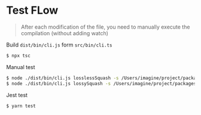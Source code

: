 # Test FLow

> After each modification of the file, you need to manually execute the compilation (without adding watch)

Build `dist/bin/cli.js` form `src/bin/cli.ts`

```bash
$ npx tsc
```

Manual test
```bash
$ node ./dist/bin/cli.js losslessSquash -s /Users/imagine/project/packages/bear-node-imagemin/packages/acrool-svg-symbols-cli2/static/fixture.jpg -t /Users/imagine/project/packages/bear-node-imagemin/packages/acrool-svg-symbols-cli2/static/output_losslessSquash.png -w 240
$ node ./dist/bin/cli.js lossySquash -s /Users/imagine/project/packages/bear-node-imagemin/packages/acrool-svg-symbols-cli2/static/fixture.jpg -t /Users/imagine/project/packages/bear-node-imagemin/packages/acrool-svg-symbols-cli2/static/output_losslessSquash.png -w 240 -q 90
```

Jest test 
```
$ yarn test
```
